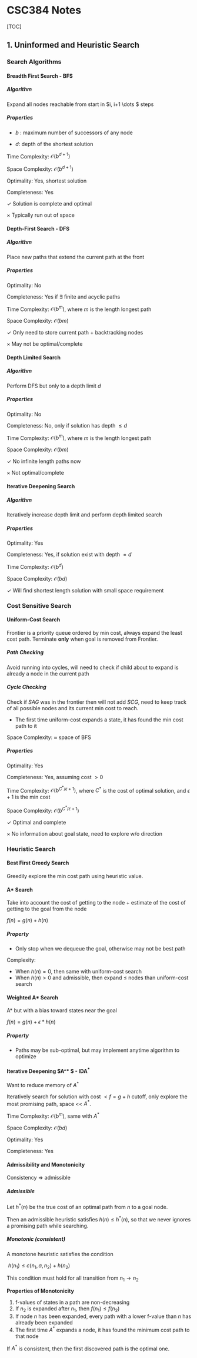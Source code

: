 # CSC384 Notes

[TOC]



## 1. Uninformed and Heuristic Search

### Search Algorithms

#### Breadth First Search - BFS

##### Algorithm

Expand all nodes reachable from start in $i, i+1 \dots $ steps

##### Properties

- $b$ : maximum number of successors of any node

- $d$: depth of the shortest solution

Time Complexity: $\mathcal{O}(b^{d+1})$ 

Space Complexity: $\mathcal{O}(b^{d+1})$ 

Optimality: Yes, shortest solution

Completeness: Yes

$\checkmark$ Solution is complete and optimal

$\times$ Typically run out of space

#### Depth-First Search - DFS

##### Algorithm

Place new paths that extend the current path at the front 

##### Properties

Optimality: No

Completeness: Yes if $\exists$ finite and acyclic paths

Time Complexity: $\mathcal{O}(b^{m})$, where $m$ is the length longest path

Space Complexity: $\mathcal{O}(bm)$ 

$\checkmark$ Only need to store current path + backtracking nodes

$\times$ May not be optimal/complete



#### Depth Limited Search

##### Algorithm

Perform DFS but only to a depth limit $d$

##### Properties

Optimality: No

Completeness: No, only if solution has depth $\leq d$

Time Complexity: $\mathcal{O}(b^{m})$, where $m$ is the length longest path

Space Complexity: $\mathcal{O}(bm)$ 

$\checkmark$ No infinite length paths now

$\times$ Not optimal/complete



#### Iterative Deepening Search

##### Algorithm

Iteratively increase depth limit and perform depth limited search

##### Properties

Optimality: Yes

Completeness: Yes, if solution exist with depth $= d$

Time Complexity: $\mathcal{O}(b^{d})$

Space Complexity: $\mathcal{O}(bd)$ 

$\checkmark$ Will find shortest length solution with small space requirement



### Cost Sensitive Search

#### Uniform-Cost Search 

Frontier is a priority queue ordered by min cost, always expand the least cost path. Terminate **only** when goal is removed from Frontier. 

##### Path Checking

Avoid running into cycles, will need to check if child about to expand is already a node in the current path

##### Cycle Checking

Check if $SAG$ was in the frontier then will not add $SCG$, need to keep track of all possible nodes and its current min cost to reach.

- The first time uniform-cost expands a state, it has found the min cost path to it

Space Complexity: $\approx$ space of BFS

##### Properties

Optimality: Yes

Completeness: Yes, assuming cost $> 0$

Time Complexity: $\mathcal{O}(b^{C^* /{\epsilon+1}})$, where $C^*$ is the cost of optimal solution, and $\epsilon+1$ is the min cost

Space Complexity: $\mathcal{O}(b^{C^* /{\epsilon+1}})$ 

$\checkmark$ Optimal and complete

$\times$ No information about goal state, need to explore w/o direction



### Heuristic Search

#### Best First Greedy Search

Greedily explore the min cost path using heuristic value.

#### A* Search

Take into account the cost of getting to the node + estimate of the cost of getting to the goal from the node

$f(n) = g(n)+ h(n)$

##### Property

- Only stop when we dequeue the goal, otherwise may not be best path

Complexity: 

- When $h(n)=0$, then same with uniform-cost search
- When $h(n)>0$ and admissible, then expand $\leq$ nodes than uniform-cost search

#### Weighted A* Search

A* but with a bias toward states near the goal

$f(n) = g(n)+ \epsilon * h(n)$

##### Property

- Paths may be sub-optimal, but may implement anytime algorithm to optimize 

#### Iterative Deepening $A^* $ - IDA$^*$

Want to reduce memory of $A^*$

Iteratively search for solution with cost $< f=g+h$  cutoff, only explore the most promising path, space << $A^*$.

Time Complexity: $\mathcal{O}(b^{m})$, same with $A^*$

Space Complexity: $\mathcal{O}(b d)$ 

Optimality: Yes

Completeness: Yes

#### Admissibility and Monotonicity

Consistency $\Rightarrow$ admissible

##### Admissible

Let $h^*(n)$ be the true cost of an optimal path from $n$ to a goal node. 

Then an admissible heuristic satisfies $h(n) \leq h^*(n)$, so that we never ignores a promising path while searching.

##### Monotonic (consistent)

A monotone heuristic satisfies the condition

​													$h(n_1) \leq c(n_1, a,n_2) + h(n_2)$

This condition must hold for all transition from $n_1 \rightarrow n_2$

**Properties of Monotonicity** 

1. f-values of states in a path are non-decreasing
2. If $n_2$ is expanded after $n_1$, then $f(n_1) \leq f(n_2)$ 
3. If node $n$ has been expanded, every path with a lower f-value than $n$ has already been expanded
4. The first time $A^*$ expands a node, it has found the minimum cost path to that node

If $A^*$ is consistent, then the first discovered path is the optimal one. 



